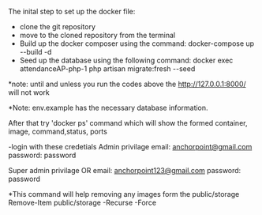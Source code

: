 The inital step to set up the docker file:

-   clone the git repository
-   move to the cloned repository from the terminal
-   Build up the docker composer using the command:
    docker-compose up --build -d
-   Seed up the database using the following command:
    docker exec attendanceAP-php-1 php artisan migrate:fresh --seed

\*note: until and unless you run the codes above the http://127.0.0.1:8000/ will not work

\*Note: env.example has the necessary database information.

After that try 'docker ps' command which will show the formed container, image, command,status, ports

-login with these credetials
Admin privilage
email: anchorpoint@gmail.com
password: password

Super admin privilage
OR
email: anchorpoint123@gmail.com
password: password

\*This command will help removing any images form the public/storage
Remove-Item public/storage -Recurse -Force
